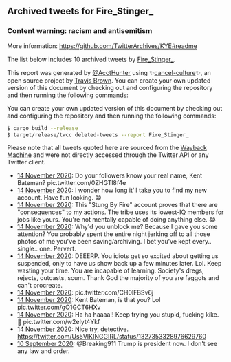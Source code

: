 ## Archived tweets for Fire_Stinger_
### Content warning: racism and antisemitism
More information: https://github.com/TwitterArchives/KYE#readme

The list below includes 10 archived tweets by
[Fire_Stinger_](https://twitter.com/Fire_Stinger_).



This report was generated by [@AcctHunter](https://twitter.com/accthunter) using ✨[cancel-culture](https://github.com/travisbrown/cancel-culture)✨,
an open source project by [Travis Brown](https://twitter.com/travisbrown). You can create your own
updated version of this document by checking out and configuring the repository and then running
the following commands:

You can create your own updated version of this document by checking out and configuring the
repository and then running the following commands:

```bash
$ cargo build --release
$ target/release/twcc deleted-tweets --report Fire_Stinger_
```

Please note that all tweets quoted here are sourced from the
[Wayback Machine](https://web.archive.org) and were not directly accessed through the Twitter API or
any Twitter client.

* [14 November 2020](https://web.archive.org/web/20201114221451/https://twitter.com/Fire_Stinger_/status/1327736494702743552): Do your followers know your real name, Kent Bateman? pic.twitter.com/0ZHGTl8f4e
* [14 November 2020](https://web.archive.org/web/20201114205120/https://twitter.com/Fire_Stinger_/status/1327715678439129088): I wonder how long it'll take you to find my new account. Have fun looking. 😁
* [14 November 2020](https://web.archive.org/web/20201114204131/https://twitter.com/Fire_Stinger_/status/1327713115471921153): This "Stung By Fire" account proves that there are "consequences" to my actions.   The tribe uses its lowest-IQ members for jobs like yours. You're not mentally capable of doing anything else. 😂
* [14 November 2020](https://web.archive.org/web/20201114195110/https://twitter.com/Fire_Stinger_/status/1327700091029786625): Why'd you unblock me? Because I gave you some attention? You probably spent the entire night jerking off to all those photos of me you've been saving/archiving. I bet you've kept every.. single.. one. Pervert.
* [14 November 2020](https://web.archive.org/web/20201114204131/https://twitter.com/Fire_Stinger_/status/1327713115471921153): DEEERP. You idiots get so excited about getting us suspended, only to have us show back up a few minutes later. Lol. Keep wasting your time. You are incapable of learning. Society's dregs, rejects, outcasts, scum. Thank God the majority of you are faggots and can't procreate.
* [14 November 2020](https://web.archive.org/web/20201114191615/https://twitter.com/Fire_Stinger_/status/1327691698982436864): pic.twitter.com/CH0lFBSv6j
* [14 November 2020](https://web.archive.org/web/20201114074614/https://twitter.com/Fire_Stinger_/status/1327517926371385346): Kent Bateman, is that you? Lol pic.twitter.com/gO1GCT6HXv
* [14 November 2020](https://web.archive.org/web/20201114074614/https://twitter.com/Fire_Stinger_/status/1327517926371385346): Ha ha haaaa!! Keep trying you stupid, fucking kike. 🤣 pic.twitter.com/w2eIyt4Ykf
* [14 November 2020](https://web.archive.org/web/20201114020059/https://twitter.com/Fire_Stinger_/status/1327430846115061762): Nice try, detective. https://twitter.com/Us5VIKINGGIRL/status/1327353328976629760
* [10 September 2020](https://web.archive.org/web/20200910193433/https://twitter.com/Fire_Stinger_/status/1304141230016790529): @Breaking911 Trump is president now. I don't see any law and order.
